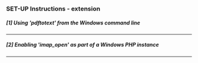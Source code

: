 ### SET-UP Instructions - extension

##### [1] Using 'pdftotext' from the Windows command line
---------------------------


##### [2] Enabling 'imap_open' as part of a Windows PHP instance
---------------------------
